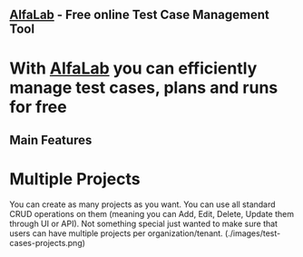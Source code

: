 ## [AlfaLab](https://alfalab.tech/) - Free online Test Case Management Tool
# With [AlfaLab](https://alfalab.tech/) you can efficiently manage test cases, plans and runs for free

## Main Features
# Multiple Projects
You can create as many projects as you want. You can use all standard CRUD operations on them (meaning you can Add, Edit, Delete, Update them through UI or API). Not something special just wanted to make sure that users can have multiple projects per organization/tenant.
(./images/test-cases-projects.png)
